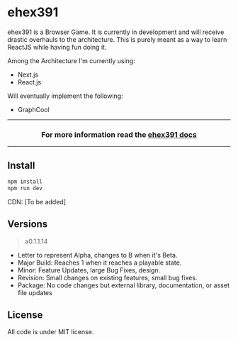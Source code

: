 # ehex391 

ehex391 is a Browser Game.  It is currently in development and will receive drastic overhauls to the architecture.  This is purely meant as a way to learn ReactJS while having fun doing it.


Among the Architecture I'm currently using:

- Next.js
- React.js

Will eventually implement the following: 

- GraphCool


<hr />
<h3 align="center">
  For more information read the <a href="#">ehex391 docs</a>
</h4>
<hr />

## Install
```bash
npm install
npm run dev
```

CDN: [To be added]


## Versions
>a0.1.1.14
- Letter to represent Alpha, changes to B when it's Beta.
- Major Build: Reaches 1 when it reaches a playable state.
- Minor: Feature Updates, large Bug Fixes, design.
- Revision: Small changes on existing features, small bug fixes.
- Package: No code changes but external library, documentation, or asset file updates

## License

All code is under MIT license.
